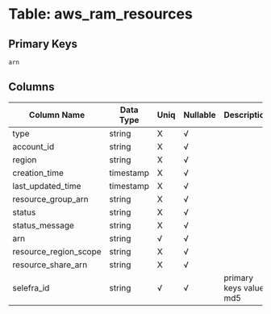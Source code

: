 # Table: aws_ram_resources

## Primary Keys 

```
arn
```


## Columns 

|  Column Name   |  Data Type  | Uniq | Nullable | Description | 
|  ----  | ----  | ----  | ----  | ---- | 
| type | string | X | √ |  | 
| account_id | string | X | √ |  | 
| region | string | X | √ |  | 
| creation_time | timestamp | X | √ |  | 
| last_updated_time | timestamp | X | √ |  | 
| resource_group_arn | string | X | √ |  | 
| status | string | X | √ |  | 
| status_message | string | X | √ |  | 
| arn | string | √ | √ |  | 
| resource_region_scope | string | X | √ |  | 
| resource_share_arn | string | X | √ |  | 
| selefra_id | string | √ | √ | primary keys value md5 | 


